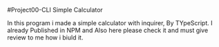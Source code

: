 #Project00-CLI Simple Calculator

In this program i made a simple calculator with inquirer, By TYpeScript.
I already Published in NPM and Also  here
please check it and must give review to me how i biuld it.
